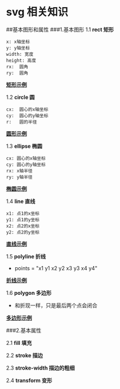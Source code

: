 # svg 相关知识

##基本图形和属性
###1.基本图形
1.1 **rect 矩形**

	x: x轴坐标
	y: y轴坐标
	width: 宽度
	height: 高度
	rx:  圆角
	ry:  圆角

**[矩形示例](http://jsbin.com/zidida/7/edit?html,output)**
	
	
1.2 **circle 圆**
	
	cx:  圆心的x轴坐标
	cy:  圆心的y轴坐标
	r:   圆的半径

**[圆形示例](http://jsbin.com/yiquhu/4/edit?html,output)**

1.3 **ellipse 椭圆**
	
	cx: 圆心的x轴坐标
	cy: 圆心的y轴坐标
	rx: x轴半径
	ry: y轴半径

**[椭圆示例](http://jsbin.com/gofice/6/edit?html,output)**

1.4 **line 直线**
	
	x1: 点1的x坐标
	y1: 点1的y坐标
	x2: 点2的x坐标
	y2: 点2的y坐标

**[直线示例](http://jsbin.com/medugi/4/edit?html,output)**

1.5 **polyline 折线**

* points = "x1 y1 x2 y2 x3 y3 x4 y4"

**[折线示例](http://jsbin.com/xugada/5/edit?html,output)**

1.6 **polygon 多边形**

* 和折现一样，只是最后两个点会闭合

**[多边形示例](http://jsbin.com/xugada/8/edit?html,output)**


###2.基本属性

2.1 **fill 填充**

2.2 **stroke 描边**

2.3 **stroke-width 描边的粗细**

2.4 **transform 变形**
